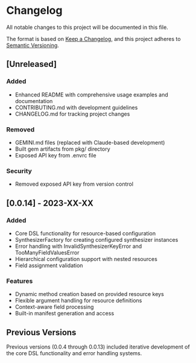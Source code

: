 # Changelog

All notable changes to this project will be documented in this file.

The format is based on [Keep a Changelog](https://keepachangelog.com/en/1.0.0/),
and this project adheres to [Semantic Versioning](https://semver.org/spec/v2.0.0.html).

## [Unreleased]

### Added
- Enhanced README with comprehensive usage examples and documentation
- CONTRIBUTING.md with development guidelines
- CHANGELOG.md for tracking project changes

### Removed
- GEMINI.md files (replaced with Claude-based development)
- Built gem artifacts from pkg/ directory
- Exposed API key from .envrc file

### Security
- Removed exposed API key from version control

## [0.0.14] - 2023-XX-XX

### Added
- Core DSL functionality for resource-based configuration
- SynthesizerFactory for creating configured synthesizer instances
- Error handling with InvalidSynthesizerKeyError and TooManyFieldValuesError
- Hierarchical configuration support with nested resources
- Field assignment validation

### Features
- Dynamic method creation based on provided resource keys
- Flexible argument handling for resource definitions
- Context-aware field processing
- Built-in manifest generation and access

## Previous Versions

Previous versions (0.0.4 through 0.0.13) included iterative development of the core DSL functionality and error handling systems.